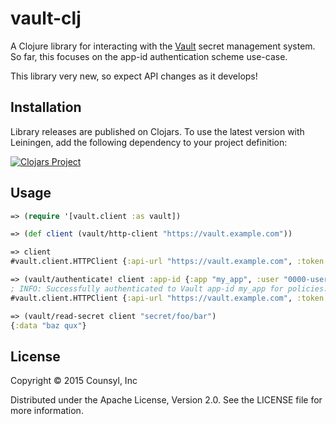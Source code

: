 vault-clj
=========

A Clojure library for interacting with the [Vault](https://vaultproject.io/)
secret management system. So far, this focuses on the app-id authentication
scheme use-case.

This library very new, so expect API changes as it develops!

## Installation

Library releases are published on Clojars. To use the latest version with
Leiningen, add the following dependency to your project definition:

[![Clojars Project](http://clojars.org/counsyl/vault-clj/latest-version.svg)](http://clojars.org/counsyl/vault-clj)

## Usage

```clojure
=> (require '[vault.client :as vault])

=> (def client (vault/http-client "https://vault.example.com"))

=> client
#vault.client.HTTPClient {:api-url "https://vault.example.com", :token #<Atom@5cca1513 nil>}

=> (vault/authenticate! client :app-id {:app "my_app", :user "0000-userid-000"})
; INFO: Successfully authenticated to Vault app-id my_app for policies: my-policy
#vault.client.HTTPClient {:api-url "https://vault.example.com", :token #<Atom@5cca1513 "8c807a17-7232-4c48-d7a6-c6a7f76bcccc">}

=> (vault/read-secret client "secret/foo/bar")
{:data "baz qux"}
```

## License

Copyright © 2015 Counsyl, Inc

Distributed under the Apache License, Version 2.0. See the LICENSE file
for more information.
